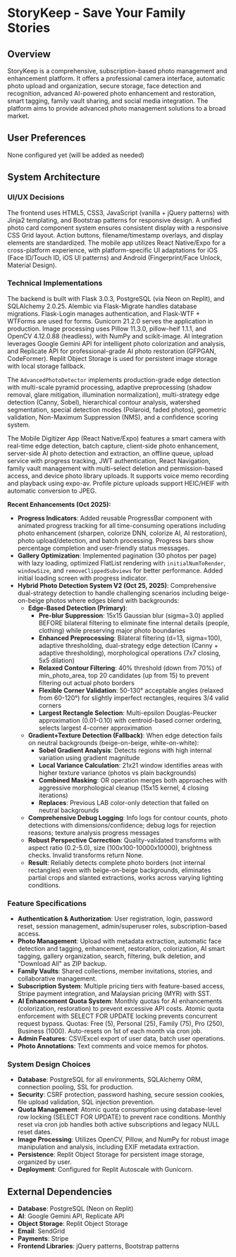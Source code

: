 # StoryKeep - Save Your Family Stories

## Overview
StoryKeep is a comprehensive, subscription-based photo management and enhancement platform. It offers a professional camera interface, automatic photo upload and organization, secure storage, face detection and recognition, advanced AI-powered photo enhancement and restoration, smart tagging, family vault sharing, and social media integration. The platform aims to provide advanced photo management solutions to a broad market.

## User Preferences
None configured yet (will be added as needed)

## System Architecture

### UI/UX Decisions
The frontend uses HTML5, CSS3, JavaScript (vanilla + jQuery patterns) with Jinja2 templating, and Bootstrap patterns for responsive design. A unified photo card component system ensures consistent display with a responsive CSS Grid layout. Action buttons, filename/timestamp overlays, and display elements are standardized. The mobile app utilizes React Native/Expo for a cross-platform experience, with platform-specific UI adaptations for iOS (Face ID/Touch ID, iOS UI patterns) and Android (Fingerprint/Face Unlock, Material Design).

### Technical Implementations
The backend is built with Flask 3.0.3, PostgreSQL (via Neon on Replit), and SQLAlchemy 2.0.25. Alembic via Flask-Migrate handles database migrations. Flask-Login manages authentication, and Flask-WTF + WTForms are used for forms. Gunicorn 21.2.0 serves the application in production. Image processing uses Pillow 11.3.0, pillow-heif 1.1.1, and OpenCV 4.12.0.88 (headless), with NumPy and scikit-image. AI integration leverages Google Gemini API for intelligent photo colorization and analysis, and Replicate API for professional-grade AI photo restoration (GFPGAN, CodeFormer). Replit Object Storage is used for persistent image storage with local storage fallback.

The `AdvancedPhotoDetector` implements production-grade edge detection with multi-scale pyramid processing, adaptive preprocessing (shadow removal, glare mitigation, illumination normalization), multi-strategy edge detection (Canny, Sobel), hierarchical contour analysis, watershed segmentation, special detection modes (Polaroid, faded photos), geometric validation, Non-Maximum Suppression (NMS), and a confidence scoring system.

The Mobile Digitizer App (React Native/Expo) features a smart camera with real-time edge detection, batch capture, client-side photo enhancement, server-side AI photo detection and extraction, an offline queue, upload service with progress tracking, JWT authentication, React Navigation, family vault management with multi-select deletion and permission-based access, and device photo library uploads. It supports voice memo recording and playback using expo-av. Profile picture uploads support HEIC/HEIF with automatic conversion to JPEG.

**Recent Enhancements (Oct 2025):**
- **Progress Indicators**: Added reusable ProgressBar component with animated progress tracking for all time-consuming operations including photo enhancement (sharpen, colorize DNN, colorize AI, AI restoration), photo upload/detection, and batch processing. Progress bars show percentage completion and user-friendly status messages.
- **Gallery Optimization**: Implemented pagination (30 photos per page) with lazy loading, optimized FlatList rendering with `initialNumToRender`, `windowSize`, and `removeClippedSubviews` for better performance. Added initial loading screen with progress indicator.
- **Hybrid Photo Detection System V2 (Oct 25, 2025)**: Comprehensive dual-strategy detection to handle challenging scenarios including beige-on-beige photos where edges blend with backgrounds:
  - **Edge-Based Detection (Primary)**: 
    - **Pre-blur Suppression**: 15x15 Gaussian blur (sigma=3.0) applied BEFORE bilateral filtering to eliminate fine internal details (people, clothing) while preserving major photo boundaries
    - **Enhanced Preprocessing**: Bilateral filtering (d=13, sigma=100), adaptive thresholding, dual-strategy edge detection (Canny + adaptive thresholding), morphological operations (7x7 closing, 5x5 dilation)
    - **Relaxed Contour Filtering**: 40% threshold (down from 70%) of min_photo_area, top 20 candidates (up from 15) to prevent filtering out actual photo borders
    - **Flexible Corner Validation**: 50-130° acceptable angles (relaxed from 60-120°) for slightly imperfect rectangles, requires 3/4 valid corners
    - **Largest Rectangle Selection**: Multi-epsilon Douglas-Peucker approximation (0.01-0.10) with centroid-based corner ordering, selects largest 4-corner approximation
  - **Gradient+Texture Detection (Fallback)**: When edge detection fails on neutral backgrounds (beige-on-beige, white-on-white):
    - **Sobel Gradient Analysis**: Detects regions with high internal variation using gradient magnitude
    - **Local Variance Calculation**: 21x21 window identifies areas with higher texture variance (photos vs plain backgrounds)
    - **Combined Masking**: OR operation merges both approaches with aggressive morphological cleanup (15x15 kernel, 4 closing iterations)
    - **Replaces**: Previous LAB color-only detection that failed on neutral backgrounds
  - **Comprehensive Debug Logging**: Info logs for contour counts, photo detections with dimensions/confidence; debug logs for rejection reasons; texture analysis progress messages
  - **Robust Perspective Correction**: Quality-validated transforms with aspect ratio (0.2-5.0), size (100x100-10000x10000), brightness checks. Invalid transforms return None.
  - **Result**: Reliably detects complete photo borders (not internal rectangles) even with beige-on-beige backgrounds, eliminates partial crops and slanted extractions, works across varying lighting conditions.

### Feature Specifications
- **Authentication & Authorization**: User registration, login, password reset, session management, admin/superuser roles, subscription-based access.
- **Photo Management**: Upload with metadata extraction, automatic face detection and tagging, enhancement, restoration, colorization, AI smart tagging, gallery organization, search, filtering, bulk deletion, and "Download All" as ZIP backup.
- **Family Vaults**: Shared collections, member invitations, stories, and collaborative management.
- **Subscription System**: Multiple pricing tiers with feature-based access, Stripe payment integration, and Malaysian pricing (MYR) with SST.
- **AI Enhancement Quota System**: Monthly quotas for AI enhancements (colorization, restoration) to prevent excessive API costs. Atomic quota enforcement with SELECT FOR UPDATE locking prevents concurrent request bypass. Quotas: Free (5), Personal (25), Family (75), Pro (250), Business (1000). Auto-resets on 1st of each month via cron job.
- **Admin Features**: CSV/Excel export of user data, batch user operations.
- **Photo Annotations**: Text comments and voice memos for photos.

### System Design Choices
- **Database**: PostgreSQL for all environments, SQLAlchemy ORM, connection pooling, SSL for production.
- **Security**: CSRF protection, password hashing, secure session cookies, file upload validation, SQL injection prevention.
- **Quota Management**: Atomic quota consumption using database-level row locking (SELECT FOR UPDATE) to prevent race conditions. Monthly reset via cron job handles both active subscriptions and legacy NULL reset dates.
- **Image Processing**: Utilizes OpenCV, Pillow, and NumPy for robust image manipulation and analysis, including EXIF metadata extraction.
- **Persistence**: Replit Object Storage for persistent image storage, organized by user.
- **Deployment**: Configured for Replit Autoscale with Gunicorn.

## External Dependencies
- **Database**: PostgreSQL (Neon on Replit)
- **AI**: Google Gemini API, Replicate API
- **Object Storage**: Replit Object Storage
- **Email**: SendGrid
- **Payments**: Stripe
- **Frontend Libraries**: jQuery patterns, Bootstrap patterns